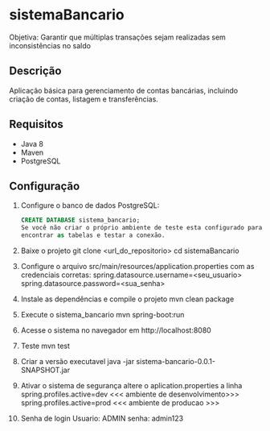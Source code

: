# sistemaBancario
Objetiva: Garantir que múltiplas transações sejam realizadas sem inconsistências no saldo


## Descrição
Aplicação básica para gerenciamento de contas bancárias, incluindo criação de contas, listagem e transferências.

## Requisitos
- Java 8
- Maven
- PostgreSQL

## Configuração
1. Configure o banco de dados PostgreSQL:
   ```sql
   CREATE DATABASE sistema_bancario;
   Se você não criar o próprio ambiente de teste esta configurado para criar se não
   encontrar as tabelas e testar a conexão.
   
2. Baixe o projeto
   git clone <url_do_repositorio>
   cd sistemaBancario

3. Configure o arquivo src/main/resources/application.properties com as credenciais corretas:
    spring.datasource.username=<seu_usuario>
    spring.datasource.password=<sua_senha>

4. Instale as dependências e compile o projeto
   mvn clean package

5. Execute o sistema_bancario
   mvn spring-boot:run

6. Acesse o sistema no navegador em
   http://localhost:8080

7. Teste
   mvn test

8. Criar a versão executavel
   java -jar sistema-bancario-0.0.1-SNAPSHOT.jar

9. Ativar o sistema de segurança
   altere o aplication.properties a linha
   spring.profiles.active=dev <<< ambiente de desenvolvimento>>>
   spring.profiles.active=prod <<< ambiente de producao >>>

10. Senha de login
    Usuario: ADMIN
    senha: admin123

